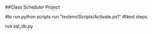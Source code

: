 ##Class Scheduler Project

#to run python scripts
run "testenv/Scripts/Activate.ps1"
#Next steps

run sql_db.py

